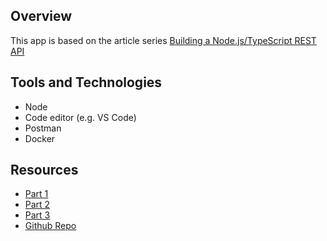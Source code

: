 ## Overview

This app is based on the article series [Building a Node.js/TypeScript REST API](https://www.toptal.com/express-js/nodejs-typescript-rest-api-pt-1)

## Tools and Technologies

- Node
- Code editor (e.g. VS Code)
- Postman
- Docker

## Resources

- [Part 1](https://www.toptal.com/express-js/nodejs-typescript-rest-api-pt-1)
- [Part 2](https://www.toptal.com/express-js/nodejs-typescript-rest-api-pt-2)
- [Part 3](https://www.toptal.com/express-js/nodejs-typescript-rest-api-pt-3)
- [Github Repo](https://github.com/makinhs/toptal-rest-series)
